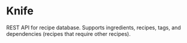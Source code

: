 # Knife

REST API for recipe database. Supports ingredients, recipes, tags, and dependencies (recipes that require other recipes).
